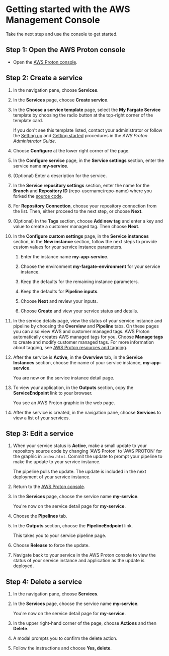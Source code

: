 # Getting started with the AWS Management Console<a name="ug-get-started-console"></a>

Take the next step and use the console to get started\.

## Step 1: Open the AWS Proton console<a name="getting-started-step1"></a>
+ Open the [AWS Proton console](https://console.aws.amazon.com/proton/)\.

## Step 2: Create a service<a name="getting-started-step2"></a>

1. In the navigation pane, choose **Services**\.

1. In the **Services** page, choose **Create service**\.

1. In the **Choose a service template** page, select the **My Fargate Service** template by choosing the radio button at the top\-right corner of the template card\.

   If you don't see this template listed, contact your administrator or follow the [Setting up](https://docs.aws.amazon.com/proton/latest/adminguide/ag-setting-up.html) and [Getting started](https://docs.aws.amazon.com/proton/latest/adminguide/ag-getting-started-console.html) procedures in the *AWS Proton Administrator Guide*\.

1. Choose **Configure** at the lower right corner of the page\.

1. In the **Configure service** page, in the **Service settings** section, enter the service name **my\-service**\.

1. \(Optional\) Enter a description for the service\.

1. In the **Service repository settings** section, enter the name for the **Branch** and **Repository ID** \(repo\-username/repo\-name\) where you forked the [source code](proton-setup.md#setup-repo-connection)\.

1. For **Repository Connection**, choose your repository connection from the list\. Then, either proceed to the next step, or choose **Next**\.

1. \(Optional\) In the **Tags** section, choose **Add new tag** and enter a key and value to create a customer managed tag\. Then choose **Next**\.

1. In the **Configure custom settings** page, in the **Service instances** section, in the **New instance** section, follow the next steps to provide custom values for your service instance parameters\.

   1. Enter the instance name **my\-app\-service**\.

   1. Choose the environment **my\-fargate\-environment** for your service instance\.

   1. Keep the defaults for the remaining instance parameters\.

   1. Keep the defaults for **Pipeline inputs**\.

   1. Choose **Next** and review your inputs\.

   1. Choose **Create** and view your service status and details\.

1. In the service details page, view the status of your service instance and pipeline by choosing the **Overview** and **Pipeline** tabs\. On these pages you can also view AWS and customer managed tags\. AWS Proton automatically creates AWS managed tags for you\. Choose **Manage tags** to create and modify customer managed tags\. For more information about tagging, see [AWS Proton resources and tagging](resources.md)\.

1. After the service is **Active**, in the **Overview** tab, in the **Service Instances** section, choose the name of your service instance, **my\-app\-service**\.

   You are now on the service instance detail page\.

1. To view your application, in the **Outputs** section, copy the **ServiceEndpoint** link to your browser\.

   You see an AWS Proton graphic in the web page\.

1. After the service is created, in the navigation pane, choose **Services** to view a list of your services\.

## Step 3: Edit a service<a name="getting-started-step3"></a>

1. When your service status is **Active**, make a small update to your repository source code by changing 'AWS Proton' to 'AWS PROTON' for the graphic in `index.html`\. Commit the update to prompt your pipeline to make the update to your service instance\.

   The pipeline pulls the update\. The update is included in the next deployment of your service instance\.

1. Return to the [AWS Proton console](https://console.aws.amazon.com/proton/)\.

1. In the **Services** page, choose the service name **my\-service**\.

   You're now on the service detail page for **my\-service**\.

1. Choose the **Pipelines** tab\.

1. In the **Outputs** section, choose the **PipelineEndpoint** link\.

   This takes you to your service pipeline page\.

1. Choose **Release** to force the update\.

1. Navigate back to your service in the AWS Proton console to view the status of your service instance and application as the update is deployed\.

## Step 4: Delete a service<a name="getting-started-step4"></a>

1. In the navigation pane, choose **Services**\.

1. In the **Services** page, choose the service name **my\-service**\.

   You're now on the service detail page for **my\-service**\.

1. In the upper right\-hand corner of the page, choose **Actions** and then **Delete**\.

1. A modal prompts you to confirm the delete action\.

1. Follow the instructions and choose **Yes, delete**\.